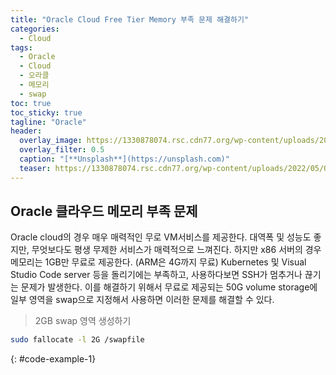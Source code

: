 ```yaml
---
title: "Oracle Cloud Free Tier Memory 부족 문제 해결하기"
categories:
  - Cloud
tags:
  - Oracle 
  - Cloud
  - 오라클
  - 메모리
  - swap
toc: true
toc_sticky: true
tagline: "Oracle"
header:
  overlay_image: https://1330878074.rsc.cdn77.org/wp-content/uploads/2022/05/Oracle-Enhances-its-Comprehensive-Cloud-Security-Capabilities-with-Integrated-Threat-Management.jpg
  overlay_filter: 0.5
  caption: "[**Unsplash**](https://unsplash.com)"
  teaser: https://1330878074.rsc.cdn77.org/wp-content/uploads/2022/05/Oracle-Enhances-its-Comprehensive-Cloud-Security-Capabilities-with-Integrated-Threat-Management.jpg
---
```


## Oracle 클라우드 메모리 부족 문제

Oracle cloud의 경우 매우 매력적인 무로 VM서비스를 제공한다. 
대역폭 및 성능도 좋지만, 무엇보다도 평생 무제한 서비스가 매력적으로 느껴진다. 
하지만 x86 서버의 경우 메모리는 1GB만 무료로 제공한다. (ARM은 4G까지 무료)
Kubernetes 및 Visual Studio Code server 등을 돌리기에는 부족하고, 사용하다보면 SSH가 멈추거나 끊기는 문제가 발생한다. 
이를 해결하기 위해서 무료로 제공되는 50G volume storage에 일부 영역을 swap으로 지정해서 사용하면 이러한 문제를 해결할 수 있다. 


> 2GB swap 영역 생성하기
```sh
sudo fallocate -l 2G /swapfile
```
{: #code-example-1}

